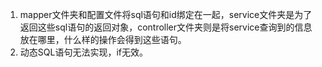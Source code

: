 1. mapper文件夹和配置文件将sql语句和id绑定在一起，service文件夹是为了返回这些sql语句的返回对象，controller文件夹则是将service查询到的信息放在哪里，什么样的操作会得到这些语句。
2. 动态SQL语句无法实现，if无效。
